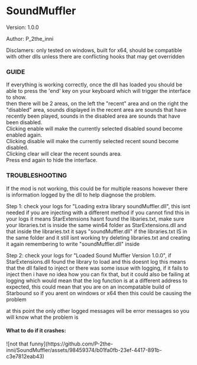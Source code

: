 <h1>SoundMuffler</h1>

Version: 1.0.0

Author: P_2the_inni

Disclamers: only tested on windows, built for x64, should be compatible with other dlls unless there are conflicting hooks that may get overridden

<h3>GUIDE</h3>

<p>If everything is working correctly, once the dll has loaded you should be able to press the 'end' key on your keyboard which will trigger the interface to show.<br>
then there will be 2 areas, on the left the "recent" area and on the right the "disabled" area, sounds displayed in the recent area are sounds that have recently been played, sounds in the disabled area are sounds that have been disabled.<br>
Clicking enable will make the currently selected disabled sound become enabled again.<br>
Clicking disable will make the currently selected recent sound become disabled.<br>
Clicking clear will clear the recent sounds area.<br>
Press end again to hide the interface.</p>

<h3>TROUBLESHOOTING</h3>

<p>If the mod is not working, this could be for multiple reasons however there is information logged by the dll to help diagnose the problem.</p>

Step 1: check your logs for "Loading extra library soundMuffler.dll", this isnt needed if you are injecting with a different method
if you cannot find this in your logs it means StarExtensions hasnt found the libaries.txt, make sure your libraries.txt is inside the same win64 folder as StarExtensions.dll and that inside the libraries.txt it says "soundMuffler.dll"
if the libraries.txt IS in the same folder and it still isnt working try deleting libraries.txt and creating it again remembering to write "soundMuffler.dll" inside

Step 2: check your logs for "Loaded Sound Muffler Version 1.0.0", if StarExtensions.dll found the library to load and this doesnt log this means that the dll failed to inject or there was some issue with logging, if it fails to inject then i have no idea how you can fix that, but it could also be failing at logging which would mean that the log function is at a different address to expected, this could mean that you are on an incompatable build of Starbound so if you arent on windows or x64 then this could be causing the problem

at this point the only other logged messages will be error messages so you will know what the problem is

<h4>What to do if it crashes:</h4>
![not that funny](https://github.com/P-2the-inni/SoundMuffler/assets/98459374/b01fa0fb-23ef-4417-891b-c3e7812eab43)

